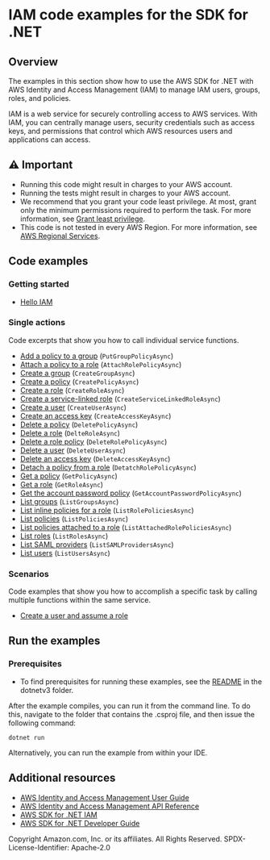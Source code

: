 # IAM code examples for the SDK for .NET

## Overview

The examples in this section show how to use the AWS SDK for .NET with AWS Identity and Access Management (IAM) to manage IAM users, groups, roles, and policies.

IAM is a web service for securely controlling access to AWS services. With IAM, you can centrally manage users, security credentials such as access keys, and permissions that control which AWS resources users and applications can access.

## ⚠️ Important
* Running this code might result in charges to your AWS account.
* Running the tests might result in charges to your AWS account.
* We recommend that you grant your code least privilege. At most, grant only the minimum permissions required to perform the task. For more information, see [Grant least privilege](https://docs.aws.amazon.com/IAM/latest/UserGuide/best-practices.html#grant-least-privilege).
* This code is not tested in every AWS Region. For more information, see [AWS Regional Services](https://aws.amazon.com/about-aws/global-infrastructure/regional-product-services).

## Code examples

### Getting started
- [Hello IAM](Actions/HelloIAM.cs)

### Single actions
Code excerpts that show you how to call individual service functions.

- [Add a policy to a group](Actions/IAMWrapper.cs) (`PutGroupPolicyAsync`)
- [Attach a policy to a role](Actions/IAMWrapper.cs) (`AttachRolePolicyAsync`)
- [Create a group](Actions/IAMWrapper.cs) (`CreateGroupAsync`)
- [Create a policy](Actions/IAMWrapper.cs) (`CreatePolicyAsync`)
- [Create a role](Actions/IAMWrapper.cs) (`CreateRoleAsync`)
- [Create a service-linked role](Actions/IAMWrapper.cs) (`CreateServiceLinkedRoleAsync`)
- [Create a user](Actions/IAMWrapper.cs) (`CreateUserAsync`)
- [Create an access key](Actions/IAMWrapper.cs) (`CreateAccessKeyAsync`)
- [Delete a policy](Actions/IAMWrapper.cs) (`DeletePolicyAsync`)
- [Delete a role](Actions/IAMWrapper.cs) (`DelteRoleAsync`)
- [Delete a role policy](Actions/IAMWrapper.cs) (`DeleteRolePolicyAsync`)
- [Delete a user](Actions/IAMWrapper.cs) (`DeleteUserAsync`)
- [Delete an access key](Actions/IAMWrapper.cs) (`DeleteAccessKeyAsync`)
- [Detach a policy from a role](Actions/IAMWrapper.cs) (`DetatchRolePolicyAsync`)
- [Get a policy](Actions/IAMWrapper.cs) (`GetPolicyAsync`)
- [Get a role](Actions/IAMWrapper.cs) (`GetRoleAsync`)
- [Get the account password policy](Actions/IAMWrapper.cs) (`GetAccountPasswordPolicyAsync`)
- [List groups](Actions/IAMWrapper.cs) (`ListGroupsAsync`)
- [List inline policies for a role](Actions/IAMWrapper.cs) (`ListRolePoliciesAsync`)
- [List policies](Actions/IAMWrapper.cs) (`ListPoliciesAsync`)
- [List policies attached to a role](Actions/IAMWrapper.cs) (`ListAttachedRolePoliciesAsync`)
- [List roles](Actions/IAMWrapper.cs) (`ListRolesAsync`)
- [List SAML providers](Actions/IAMWrapper.cs) (`ListSAMLProvidersAsync`)
- [List users](Actions/IAMWrapper.cs) (`ListUsersAsync`)

### Scenarios
Code examples that show you how to accomplish a specific task by calling multiple functions within the same service.

- [Create a user and assume a role](Scenarios/IAMBasics/IAMBasics.cs)

## Run the examples

### Prerequisites
* To find prerequisites for running these examples, see the
  [README](../README.md#Prerequisites) in the dotnetv3 folder.

After the example compiles, you can run it from the command line. To
do this, navigate to the folder that contains the .csproj file, and then
issue the following command:

```
dotnet run
```

Alternatively, you can run the example from within your IDE.

## Additional resources
* [AWS Identity and Access Management User Guide](https://docs.aws.amazon.com/IAM/latest/UserGuide/introduction.html)
* [AWS Identity and Access Management API Reference](https://docs.aws.amazon.com/IAM/latest/APIReference/welcome.html)
* [AWS SDK for .NET IAM](https://docs.aws.amazon.com/sdkfornet/v3/apidocs/items/IAM/NIAM.html)
* [AWS SDK for .NET Developer Guide](https://docs.aws.amazon.com/sdk-for-net/v3/developer-guide/welcome.html)

Copyright Amazon.com, Inc. or its affiliates. All Rights Reserved. SPDX-License-Identifier: Apache-2.0

